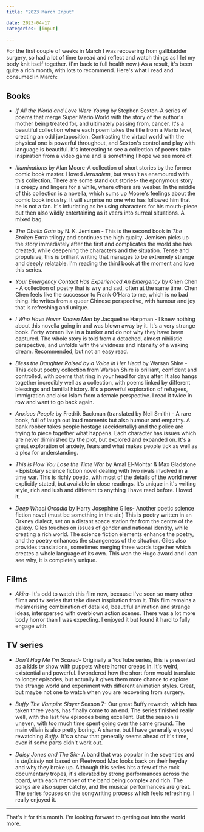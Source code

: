 ```yaml
---
title: "2023 March Input"

date: 2023-04-17
categories: [input]

---
```


For the first couple of weeks in March I was recovering from gallbladder surgery, so had a lot of time to read and reflect and watch things as I let my body knit itself together. (I'm back to full health now.) As a result, it's been quite a rich month, with lots to recommend. Here's what I read and consumed in March: 

## Books

- *If All the World and Love Were Young* by Stephen Sexton-A series of poems that merge Super Mario World with the story of the author's mother being treated for, and ultimately passing from, cancer. It's a beautiful collection where each poem takes the title from a Mario level, creating an odd juxtaposition. Contrasting the virtual world with the physical one is powerful throughout, and Sexton's control and play with language is beautiful. It's interesting to see a collection of poems take inspiration from a video game and is something I hope we see more of. 

- *Illuminations* by Alan Moore-A collection of short stories by the former comic book master. I loved *Jerusalem*, but wasn't as enamoured with this collection. There are some stand out stories- the eponymous story is creepy and lingers for a while, where others are weaker. In the middle of this collection is a novella, which sums up Moore's feelings about the comic book industry. It will surprise no one who has followed him that he is not a fan. It's infuriating as he using characters for his mouth-piece but then also wildly entertaining as it veers into surreal situations. A mixed bag. 

- *The Obelix Gate* by N. K. Jemisen - This is the second book in *The Broken Earth* trilogy and continues the high quality. Jemisen picks up the story immediately after the first and complicates the world she has created, while deepening the characters and the situation. Tense and propulsive, this is brilliant writing that manages to be extremely strange and deeply relatable. I'm reading the third book at the moment and love this series. 

-  *Your Emergency Contact Has Experienced An Emergency* by Chen Chen - A collection of poetry that is wry and sad, often at the same time. Chen Chen feels like the successor to Frank O'Hara to me, which is no bad thing. He writes from a queer Chinese perspective, with humour and joy that is refreshing and unique. 

- *I Who Have Never Known Men* by Jacqueline Harpman - I knew nothing about this novella going in and was blown away by it. It's a very strange book. Forty women live in a bunker and do not why they have been captured. The whole story is told from a detached, almost nihilistic perspective, and unfolds with the vividness and intensity of a waking dream. Recommended, but not an easy read. 

- *Bless the Daughter Raised by a Voice in Her Head* by Warsan Shire - This debut poetry collection from Warsan Shire is brilliant, confident and controlled, with poems that ring in your head for days after. It also hangs together incredibly well as a collection, with poems linked by different blessings and familial history. It's a powerful exploration of refugees, immigration and also Islam from a female perspective. I read it twice in row and want to go back again.

- *Anxious People* by Fredrik Backman (translated by Neil Smith) - A rare book, full of laugh out loud moments but also humour and empathy. A bank robber takes people hostage (accidentally) and the police are trying to piece together what happens. Each character has issues which are never diminished by the plot, but explored and expanded on. It's a great exploration of anxiety, fears and what makes people tick as well as a plea for understanding. 

- *This is How You Lose the Time War* by Amal El-Mohtar & Max Gladstone - Epistolary science fiction novel dealing with two rivals involved in a time war. This is richly poetic, with most of the details of the world never explicitly stated, but available in close readings. It's unique in it's writing style, rich and lush and different to anything I have read before. I loved it.

- *Deep Wheel Orcadia* by Harry Josephine Giles- Another poetic science fiction novel (must be something in the air.) This is poetry written in an Orkney dialect, set on a distant space station far from the centre of the galaxy. Giles touches on issues of gender and national identity, while creating a rich world. The science fiction elements enhance the poetry, and the poetry enhances the strangeness of the situation. Giles also provides translations, sometimes merging three words together which creates a whole language of its own. This won the Hugo award and I can see why, it is completely unique.

## Films

- *Akira*- It's odd to watch this film now, because I've seen so many other films and tv series that take direct inspiration from it. This film remains a mesmerising combination of detailed, beautiful animation and strange ideas, interspersed with overblown action scenes. There was a lot more body horror than I was expecting.  I enjoyed it but found it hard to fully engage with. 

## TV series

- *Don't Hug Me I'm Scared*- Originally a YouTube series, this is presented as a kids tv show with puppets where horror creeps in. It's weird, existential and powerful. I wondered how the short form would translate to longer episodes, but actually it gives them more chance to explore the strange world and experiment with different animation styles. Great, but maybe not one to watch when you are recovering from surgery. 

- *Buffy The Vampire Slayer* Season 7- Our great Buffy rewatch, which has taken three years, has finally come to an end. The series finished really well, with the last few episodes being excellent. But the season is uneven, with too much time spent going over the same ground. The main villain is also pretty boring. A shame, but I have generally enjoyed rewatching *Buffy*. It's a show that generally seems ahead of it's time, even if some parts didn't work out. 

- *Daisy Jones and The Six*- A band that was popular in the seventies and is *definitely* not based on Fleetwood Mac looks back on their heyday and why they broke up. Although this series hits a few of the rock documentary tropes, it's elevated by strong performances across the board, with each member of the band being complex and rich. The songs are also super catchy, and the musical performances are great. The series focuses on the songwriting process which feels refreshing. I really enjoyed it. 

---

That's it for this month. I'm looking forward to getting out into the world more. 